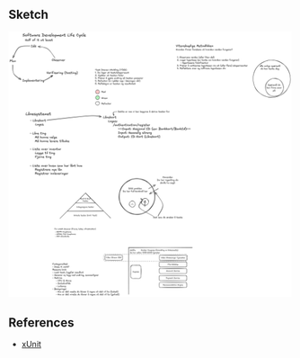 ## Sketch

![Sketches from class](/docs/sketches-09-04.excalidraw.png)

## References

- [xUnit](https://learn.microsoft.com/en-us/dotnet/core/testing/unit-testing-csharp-with-xunit)
